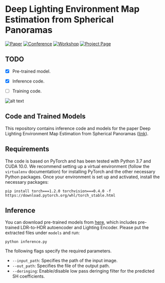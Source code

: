 # **Deep Lighting Environment Map Estimation from Spherical Panoramas**

[![Paper](http://img.shields.io/badge/paper-arxiv-critical.svg?style=plastic)](https://arxiv.org/abs/2005.08000)
[![Conference](http://img.shields.io/badge/CVPR-2020-blue.svg?style=plastic)](http://cvpr2020.thecvf.com/)
[![Workshop](http://img.shields.io/badge/OmniCV-2020-lightblue.svg?style=plastic)](https://sites.google.com/view/omnicv-cvpr2020/home)
[![Project Page](http://img.shields.io/badge/Project-Page-blueviolet.svg?style=plastic)](https://vcl3d.github.io/DeepPanoramaLighting/)

## TODO
- [x] Pre-trained model.
- [x] Inference code.
- [ ] Training code.


![alt text](https://github.com/VCL3D/DeepPanoramaLighting/tree/gh-pages/assets/images/Networks.png?raw=true)

## **Code and Trained Models**

This repository contains inference code and models for the paper Deep Lighting Environment Map Estimation from Spherical Panoramas ([link](https://arxiv.org/abs/2005.08000)).

## Requirements
The code is based on PyTorch and has been tested with Python 3.7 and CUDA 10.0.
We recommend setting up a virtual environment (follow the `virtualenv` documentation) for installing PyTorch and the other necessary Python packages.
Once your environment is set up and activated, install the necessary packages:

`pip install torch===1.2.0 torchvision===0.4.0 -f https://download.pytorch.org/whl/torch_stable.html`

## Inference
You can download pre-trained models from [here](https://drive.google.com/open?id=1wr3ljh6EFGRa8VdZ8f2mYVsM2BpSDmqS), which includes pre-trained LDR-to-HDR autoencoder and Lighting Encoder. Please put the extracted files under `models` and run:

`python inference.py`

The following flags specify the required parameters.
- `--input_path`: Specifies the path of the input image.
- `--out_path`: Specifies the file of the output path. 
-  `--deringing`: Enable/disable low pass deringing filter for the predicted SH coefficients.


